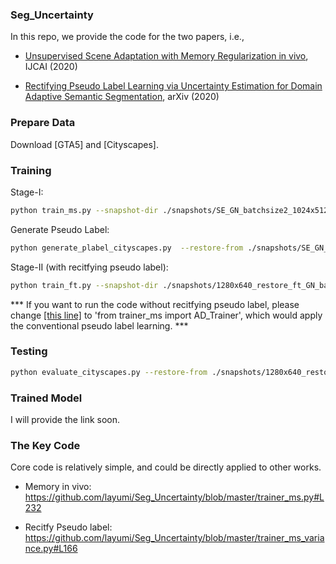 ### Seg_Uncertainty

In this repo, we provide the code for the two papers, i.e., 

- [Unsupervised Scene Adaptation with Memory Regularization in vivo](https://arxiv.org/pdf/1912.11164.pdf), IJCAI (2020)

- [Rectifying Pseudo Label Learning via Uncertainty Estimation for Domain Adaptive Semantic Segmentation](https://arxiv.org/pdf/2003.03773.pdf), arXiv (2020)


### Prepare Data
Download [GTA5] and [Cityscapes].

### Training 
Stage-I:
```bash
python train_ms.py --snapshot-dir ./snapshots/SE_GN_batchsize2_1024x512_pp_ms_me0_classbalance7_kl0.1_lr2_drop0.1_seg0.5  --drop 0.1 --warm-up 5000 --batch-size 2 --learning-rate 2e-4 --crop-size 1024,512 --lambda-seg 0.5  --lambda-adv-target1 0.0002 --lambda-adv-target2 0.001   --lambda-me-target 0  --lambda-kl-target 0.1  --norm-style gn  --class-balance  --only-hard-label 80  --max-value 7  --gpu-ids 0,1  --often-balance  --use-se  
```

Generate Pseudo Label:
```bash
python generate_plabel_cityscapes.py  --restore-from ./snapshots/SE_GN_batchsize2_1024x512_pp_ms_me0_classbalance7_kl0.1_lr2_drop0.1_seg0.5/GTA_25000.pth
```

Stage-II (with recitfying pseudo label):
```bash
python train_ft.py --snapshot-dir ./snapshots/1280x640_restore_ft_GN_batchsize9_512x256_pp_ms_me0_classbalance7_kl0_lr1_drop0.2_seg0.5_BN_80_255_0.8_Noaug --restore-from ./snapshots/SE_GN_batchsize2_1024x512_pp_ms_me0_classbalance7_kl0.1_lr2_drop0.1_seg0.5/GTA5_25000.pth --drop 0.2 --warm-up 5000 --batch-size 9 --learning-rate 1e-4 --crop-size 512,256 --lambda-seg 0.5 --lambda-adv-target1 0 --lambda-adv-target2 0 --lambda-me-target 0 --lambda-kl-target 0 --norm-style gn --class-balance --only-hard-label 80 --max-value 7 --gpu-ids 0,1,2 --often-balance  --use-se  --input-size 1280,640  --train_bn  --autoaug False
```
*** If you want to run the code without recitfying pseudo label, please change [[this line]](https://github.com/layumi/Seg_Uncertainty/blob/master/train_ft.py#L20) to 'from trainer_ms import AD_Trainer', which would apply the conventional pseudo label learning. ***

### Testing
```bash
python evaluate_cityscapes.py --restore-from ./snapshots/1280x640_restore_ft_GN_batchsize9_512x256_pp_ms_me0_classbalance7_kl0_lr1_drop0.2_seg0.5_BN_80_255_0.8_Noaug/GTA5_25000.pth
```

### Trained Model
I will provide the link soon. 

### The Key Code
Core code is relatively simple, and could be directly applied to other works. 
- Memory in vivo:  https://github.com/layumi/Seg_Uncertainty/blob/master/trainer_ms.py#L232

- Recitfy Pseudo label:  https://github.com/layumi/Seg_Uncertainty/blob/master/trainer_ms_variance.py#L166

